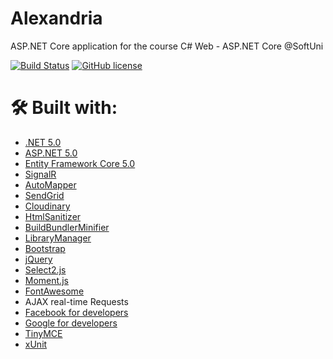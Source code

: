 # Alexandria
ASP.NET Core application for the course C# Web - ASP.NET Core @SoftUni


[![Build Status](https://dev.azure.com/VinsantSavov/Alexandria/_apis/build/status/VinsantSavov.Alexandria?branchName=main)](https://dev.azure.com/VinsantSavov/Alexandria/_build/latest?definitionId=1&branchName=main)
[![GitHub license](https://img.shields.io/github/license/Naereen/StrapDown.js.svg)](https://github.com/Naereen/StrapDown.js/blob/master/LICENSE)

# 🛠 Built with:
* [.NET 5.0](https://docs.microsoft.com/en-us/dotnet/core/dotnet-five)
* [ASP.NET 5.0](https://devblogs.microsoft.com/aspnet/announcing-asp-net-core-in-net-5/)
* [Entity Framework Core 5.0](https://docs.microsoft.com/en-us/ef/core/what-is-new/ef-core-5.0/whatsnew)
* [SignalR](https://dotnet.microsoft.com/apps/aspnet/signalr)
* [AutoMapper](https://automapper.org/)
* [SendGrid](https://sendgrid.com/)
* [Cloudinary](https://cloudinary.com/)
* [HtmlSanitizer](https://github.com/mganss/HtmlSanitizer)
* [BuildBundlerMinifier](https://github.com/madskristensen/BundlerMinifier)
* [LibraryManager](https://github.com/aspnet/LibraryManager)
* [Bootstrap](https://getbootstrap.com/)
* [jQuery](https://jquery.com/)
* [Select2.js](https://select2.org/)
* [Moment.js](https://momentjs.com/)
* [FontAwesome](https://fontawesome.com/)
* AJAX real-time Requests
* [Facebook for developers](https://developers.facebook.com/)
* [Google for developers](https://developers.google.com/)
* [TinyMCE](https://www.tiny.cloud/)
* [xUnit](https://xunit.net/)
